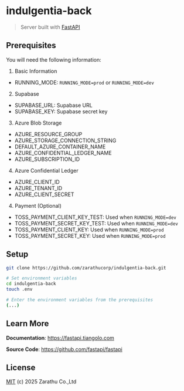 # indulgentia-back

> Server built with [FastAPI](https://fastapi.tiangolo.com/)

## Prerequisites
You will need the following information:
1. Basic Information
  - RUNNING_MODE: `RUNNING_MODE=prod` or `RUNNING_MODE=dev`
2. Supabase
  - SUPABASE_URL: Supabase URL
  - SUPABASE_KEY: Supabase secret key
3. Azure Blob Storage
  - AZURE_RESOURCE_GROUP
  - AZURE_STORAGE_CONNECTION_STRING
  - DEFAULT_AZURE_CONTAINER_NAME
  - AZURE_CONFIDENTIAL_LEDGER_NAME
  - AZURE_SUBSCRIPTION_ID
4. Azure Confidential Ledger
  - AZURE_CLIENT_ID
  - AZURE_TENANT_ID
  - AZURE_CLIENT_SECRET
4. Payment (Optional)
  - TOSS_PAYMENT_CLIENT_KEY_TEST: Used when `RUNNING_MODE=dev`
  - TOSS_PAYMENT_SECRET_KEY_TEST: Used when `RUNNING_MODE=dev`
  - TOSS_PAYMENT_CLIENT_KEY: Used when `RUNNING_MODE=prod`
  - TOSS_PAYMENT_SECRET_KEY: Used when `RUNNING_MODE=prod`

## Setup

```sh
git clone https://github.com/zarathucorp/indulgentia-back.git

# Set environment variables
cd indulgentia-back
touch .env

# Enter the environment variables from the prerequisites
(...)

```

## Learn More

**Documentation**: <a href="https://fastapi.tiangolo.com" target="_blank">https://fastapi.tiangolo.com</a>

**Source Code**: <a href="https://github.com/fastapi/fastapi" target="_blank">https://github.com/fastapi/fastapi</a>

## License

[MIT](LICENSE) (c) 2025 Zarathu Co.,Ltd